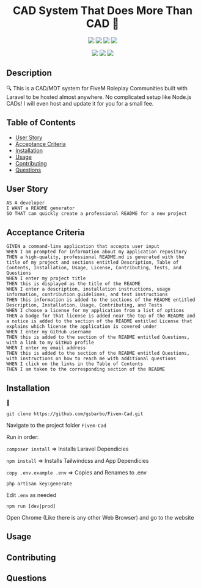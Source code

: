 
<h1 align="center">CAD System That Does More Than CAD 👋</h1>
   
  
<p align="center">
    <img src="https://img.shields.io/github/repo-size/gsbarbo/fivem-cad" />
    <img src="https://img.shields.io/github/languages/top/gsbarbo/fivem-cad"  />
    <img src="https://img.shields.io/github/issues/gsbarbo/fivem-cad" />
    <img src="https://img.shields.io/github/last-commit/gsbarbo/fivem-cad" >
</p>
  
<p align="center">
    <img src="https://img.shields.io/badge/php-blue" />
    <img src="https://img.shields.io/badge/laravel-red"  />
    <img src="https://img.shields.io/badge/-tailwindcss-green" />
</p>
  
   
## Description
  
🔍 This is a CAD/MDT system for FiveM Roleplay Communities built with Laravel to be hosted almost anywhere. No complicated setup like Node.js CADs! I will even host and update it for you for a small fee.
  

  ## Table of Contents
- [User Story](#user-story)
- [Acceptance Criteria](#acceptance-criteria)
- [Installation](#installation)
- [Usage](#usage)
- [Contributing](#contributing)
- [Questions](#questions)



## User Story
  
```
AS A developer
I WANT a README generator
SO THAT can quickly create a professional README for a new project 
```
  
## Acceptance Criteria
  
``` 
GIVEN a command-line application that accepts user input
WHEN I am prompted for information about my application repository
THEN a high-quality, professional README.md is generated with the title of my project and sections entitled Description, Table of Contents, Installation, Usage, License, Contributing, Tests, and Questions
WHEN I enter my project title
THEN this is displayed as the title of the README
WHEN I enter a description, installation instructions, usage information, contribution guidelines, and test instructions
THEN this information is added to the sections of the README entitled Description, Installation, Usage, Contributing, and Tests
WHEN I choose a license for my application from a list of options
THEN a badge for that license is added near the top of the README and a notice is added to the section of the README entitled License that explains which license the application is covered under
WHEN I enter my GitHub username
THEN this is added to the section of the README entitled Questions, with a link to my GitHub profile
WHEN I enter my email address
THEN this is added to the section of the README entitled Questions, with instructions on how to reach me with additional questions
WHEN I click on the links in the Table of Contents
THEN I am taken to the corresponding section of the README
```
  

## Installation
💾   
  
`git clone https://github.com/gsbarbo/Fivem-Cad.git`

Navigate to the project folder `Fivem-Cad`

Run in order:

`composer install` => Installs Laravel Dependicies

`npm install` => Installs Tailwindcss and App Dependicies

`copy .env.example .env` => Copies and Renames to .env

`php artisan key:generate`

Edit `.env` as needed

`npm run [dev|prod]`
  
Open Chrome (Like there is any other Web Browser) and go to the website
  
## Usage

## Contributing

## Questions
